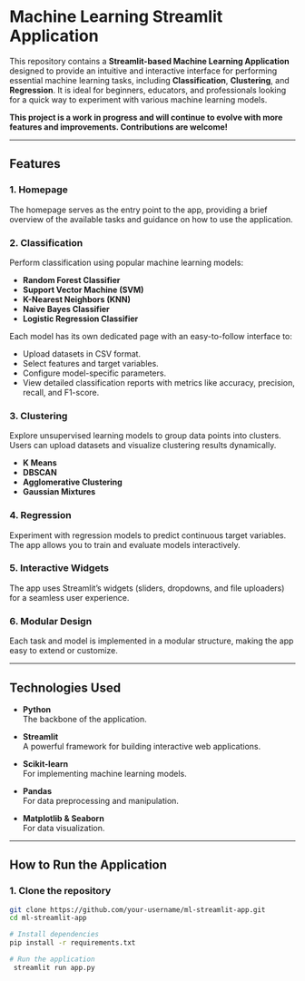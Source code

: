 # Machine Learning Streamlit Application

This repository contains a **Streamlit-based Machine Learning Application** designed to provide an intuitive and interactive interface for performing essential machine learning tasks, including **Classification**, **Clustering**, and **Regression**. It is ideal for beginners, educators, and professionals looking for a quick way to experiment with various machine learning models.

**This project is a work in progress and will continue to evolve with more features and improvements. Contributions are welcome!**

---

## Features

### 1. Homepage  
The homepage serves as the entry point to the app, providing a brief overview of the available tasks and guidance on how to use the application.

### 2. Classification  
Perform classification using popular machine learning models:
- **Random Forest Classifier**  
- **Support Vector Machine (SVM)**  
- **K-Nearest Neighbors (KNN)**  
- **Naive Bayes Classifier**
- **Logistic Regression Classifier**  


Each model has its own dedicated page with an easy-to-follow interface to:
- Upload datasets in CSV format.
- Select features and target variables.
- Configure model-specific parameters.
- View detailed classification reports with metrics like accuracy, precision, recall, and F1-score.

### 3. Clustering  
Explore unsupervised learning models to group data points into clusters. Users can upload datasets and visualize clustering results dynamically.

- **K Means**
- **DBSCAN**
- **Agglomerative Clustering**
- **Gaussian Mixtures**


### 4. Regression  
Experiment with regression models to predict continuous target variables. The app allows you to train and evaluate models interactively.

### 5. Interactive Widgets  
The app uses Streamlit’s widgets (sliders, dropdowns, and file uploaders) for a seamless user experience.

### 6. Modular Design  
Each task and model is implemented in a modular structure, making the app easy to extend or customize. 

---

## Technologies Used

- **Python**  
  The backbone of the application.
  
- **Streamlit**  
  A powerful framework for building interactive web applications.

- **Scikit-learn**  
  For implementing machine learning models.

- **Pandas**  
  For data preprocessing and manipulation.

- **Matplotlib & Seaborn**  
  For data visualization.

---

## How to Run the Application

### 1. Clone the repository  
   ```bash
   git clone https://github.com/your-username/ml-streamlit-app.git
   cd ml-streamlit-app

# Install dependencies
   pip install -r requirements.txt

# Run the application
    streamlit run app.py
